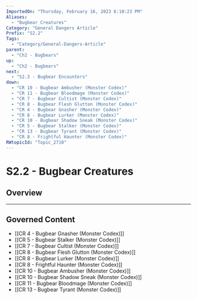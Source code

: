 ```yaml
---
ImportedOn: "Thursday, February 16, 2023 6:10:23 PM"
Aliases:
  - "Bugbear Creatures"
Category: "General Dangers Article"
Prefix: "S2.2"
Tags:
  - "Category/General-Dangers-Article"
parent:
  - "Ch2 - Bugbears"
up:
  - "Ch2 - Bugbears"
next:
  - "S2.3 - Bugbear Encounters"
down:
  - "CR 10 - Bugbear Ambusher (Monster Codex)"
  - "CR 11 - Bugbear Bloodmage (Monster Codex)"
  - "CR 7 - Bugbear Cultist (Monster Codex)"
  - "CR 8 - Bugbear Flesh Glutton (Monster Codex)"
  - "CR 4 - Bugbear Gnasher (Monster Codex)"
  - "CR 8 - Bugbear Lurker (Monster Codex)"
  - "CR 10 - Bugbear Shadow Sneak (Monster Codex)"
  - "CR 5 - Bugbear Stalker (Monster Codex)"
  - "CR 13 - Bugbear Tyrant (Monster Codex)"
  - "CR 8 - Frightful Haunter (Monster Codex)"
RWtopicId: "Topic_2710"
---
```

# S2.2 - Bugbear Creatures
## Overview
---
## Governed Content
- [[CR 4 - Bugbear Gnasher (Monster Codex)]]
- [[CR 5 - Bugbear Stalker (Monster Codex)]]
- [[CR 7 - Bugbear Cultist (Monster Codex)]]
- [[CR 8 - Bugbear Flesh Glutton (Monster Codex)]]
- [[CR 8 - Bugbear Lurker (Monster Codex)]]
- [[CR 8 - Frightful Haunter (Monster Codex)]]
- [[CR 10 - Bugbear Ambusher (Monster Codex)]]
- [[CR 10 - Bugbear Shadow Sneak (Monster Codex)]]
- [[CR 11 - Bugbear Bloodmage (Monster Codex)]]
- [[CR 13 - Bugbear Tyrant (Monster Codex)]]

